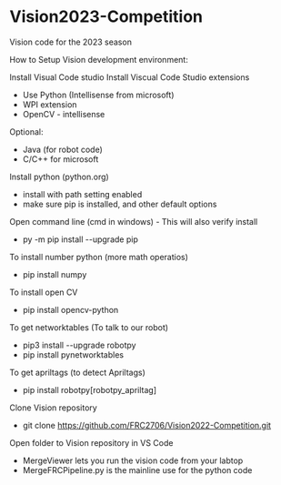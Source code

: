 # Vision2023-Competition
Vision code for the 2023 season 

How to Setup Vision development environment:

Install Visual Code studio
  Install Viscual Code Studio extensions
  - Use Python (Intellisense from microsoft)
  - WPI extension
  - OpenCV - intellisense

  Optional:
   - Java (for robot code)
   - C/C++ for microsoft

Install python (python.org) 
 - install with path setting enabled 
 - make sure pip is installed, and other default options


Open command line (cmd in windows) - This will also verify install
 - py -m pip install --upgrade pip

To install number python (more math operatios)
 - pip install numpy

To install open CV
 - pip install opencv-python

To get networktables (To talk to our robot)
 - pip3 install --upgrade robotpy
 - pip install pynetworktables
 
To get apriltags (to detect Apriltags)
 - pip install robotpy[robotpy_apriltag]

Clone Vision repository
 - git clone https://github.com/FRC2706/Vision2022-Competition.git

Open folder to Vision repository in VS Code
- MergeViewer lets you run the vision code from your labtop
- MergeFRCPipeline.py is the mainline use for the python code
